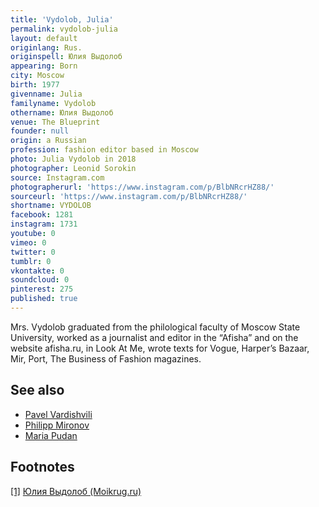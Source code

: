 ```yaml
---
title: 'Vydolob, Julia'
permalink: vydolob-julia
layout: default
originlang: Rus.
originspell: Юлия Выдолоб
appearing: Born
city: Moscow
birth: 1977
givenname: Julia
familyname: Vydolob
othername: Юлия Выдолоб
venue: The Blueprint
founder: null
origin: a Russian
profession: fashion editor based in Moscow
photo: Julia Vydolob in 2018
photographer: Leonid Sorokin
source: Instagram.com
photographerurl: 'https://www.instagram.com/p/BlbNRcrHZ88/'
sourceurl: 'https://www.instagram.com/p/BlbNRcrHZ88/'
shortname: VYDOLOB
facebook: 1281
instagram: 1731
youtube: 0
vimeo: 0
twitter: 0
tumblr: 0
vkontakte: 0
soundcloud: 0
pinterest: 275
published: true
---
```


<!---
To edit top block see
icon "Meta Data"
on right menu
Full edit instructions
indexmod.gq/edit
-->

Mrs. Vydolob graduated from the philological faculty of Moscow State University, worked as a journalist and editor in the “Afisha” and on the website afisha.ru, in Look At Me, wrote texts for Vogue, Harper’s Bazaar, Mir, Port, The Business of Fashion magazines.

## See also

+ [Pavel Vardishvili](vardishvili-pavel)
+ [Philipp Mironov](mironov-philipp)
+ [Maria Pudan](pudan-maria)

## Footnotes

[[1]](#a1) <span id="f1"></span> [Юлия Выдолоб (Moikrug.ru)](https://moikrug.ru/vydolob)
